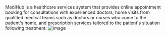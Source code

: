 MediHub is a healthcare services system that provides online appointment booking for consultations with experienced doctors, home visits from qualified medical teams such as doctors or nurses who come to the patient's home, and prescription services tailored to the patient's situation following treatment.
![image](https://github.com/user-attachments/assets/69d3dd88-38b9-4315-b1dc-f1915d466bb0)

